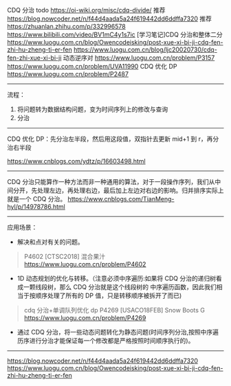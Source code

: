 CDQ 分治
todo https://oi-wiki.org/misc/cdq-divide/
推荐 https://blog.nowcoder.net/n/f44d4aada5a24f619442dd6ddffa7320
推荐 https://zhuanlan.zhihu.com/p/332996578
https://www.bilibili.com/video/BV1mC4y1s7ic
[学习笔记]CDQ 分治和整体二分 https://www.luogu.com.cn/blog/Owencodeisking/post-xue-xi-bi-ji-cdq-fen-zhi-hu-zheng-ti-er-fen
https://www.luogu.com.cn/blog/ljc20020730/cdq-fen-zhi-xue-xi-bi-ji
动态逆序对 https://www.luogu.com.cn/problem/P3157 https://www.luogu.com.cn/problem/UVA11990
CDQ 优化 DP https://www.luogu.com.cn/problem/P2487

---

流程：

1. 将问题转为数据结构问题，变为时间序列上的修改与查询
2. 分治

---

CDQ 优化 DP：先分治左半段，然后用这段值，双指针去更新 mid+1 到 r，再分治右半段

https://www.cnblogs.com/ydtz/p/16603498.html

---

CDQ 分治只能算作一种方法而非一种通用的算法，对于一段操作序列，我们从中间分开，先处理左边，再处理右边，最后加上左边对右边的影响。归并排序实际上就是一个 CDQ 分治。
https://www.cnblogs.com/TianMeng-hyl/p/14978786.html

---

应用场景：

- 解决和点对有关的问题。

> P4602 [CTSC2018] 混合果汁
> https://www.luogu.com.cn/problem/P4602

- 1D 动态规划的优化与转移。（注意必须中序遍历:如果将 CDQ 分治的递归树看成一颗线段树，那么 CDQ 分治就是这个线段树的 中序遍历函数，因此我们相当于按顺序处理了所有的 DP 值，只是转移顺序被拆开了而已)

> cdq 分治+单调队列优化 dp
> P4269 [USACO18FEB] Snow Boots G
> https://www.luogu.com.cn/problem/P4269

- 通过 CDQ 分治，将一些动态问题转化为静态问题(时间序列分治,按照中序遍历序进行分治才能保证每一个修改都是严格按照时间顺序执行的)。

---

https://blog.nowcoder.net/n/f44d4aada5a24f619442dd6ddffa7320
https://www.luogu.com.cn/blog/Owencodeisking/post-xue-xi-bi-ji-cdq-fen-zhi-hu-zheng-ti-er-fen
